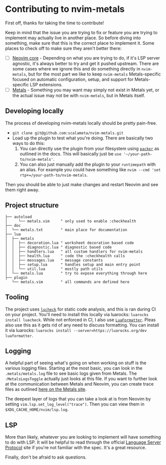 # Contributing to nvim-metals

First off, thanks for taking the time to contribute!

Keep in mind that the issue you are trying to fix or feature you are trying to
implement may actually live in another place. So before diving into something,
make sure that this is the correct place to implement it. Some places to check
off to make sure they aren't better there:

  - [ ] [Neovim core](https://github.com/neovim/neovim) - Depending on what you
      are trying to do, if it's LSP server agnostic, it's always better to try
      and get it pushed upstream. There are some cases where we ignore this and
      do something directly in `nvim-metals`, but for the most part we like to
      keep `nvim-metals` Metals-specific focused on automatic configuration,
      setup, and support for Metals-specific LSP extensions.
  - [ ] [Metals](https://github.com/scalameta/metals) - Something you may want
      may simply not exist in Metals yet, or the actual issue may not be with
      `nvim-metals`, but in Metals itself.

## Developing locally

The process of developing nvim-metals locally should be pretty pain-free.

  - `git clone git@github.com:scalameta/nvim-metals.git`
  - Load up the plugin to test what you're doing. There are basically two ways
      to do this:
      1.  You can directly use the plugin from your filesystem using
          [`packer`](https://github.com/wbthomason/packer.nvim) as outlined in
          the docs. This will basically just be `use '~/your-path-to/nvim-metals'`.
      2. You can also just manually add the plugin to your `runtimepath` with an
         alias. For example you could have something like `nvim --cmd 'set rtp+=/your-path-to/nvim-metals`.

Then you should be able to just make changes and restart Neovim and see them
right away.

## Project structure

```
├── autoload
│     └── metals.vim     " only used to enable :checkhealth
├── doc
│  └── metals.txt        " main place for documentation
├── lua
│  ├── metals
│  │  ├── decoration.lua " worksheet decoration based code
│  │  ├── diagnostic.lua " diagnostic based code
│  │  ├── handlers.lua   " all custom handlers for nvim-metals
│  │  ├── health.lua     " code the :checkhealth calls
│  │  ├── messages.lua   " message constants
│  │  ├── setup.lua      " handles setup and main entry point
│  │  └── util.lua       " mostly path utils
│  └── metals.lua        " try to expose everything through here
├── plugin
   └── metals.vim        " all commands are defined here
```

## Tooling

The project uses [`lucheck`](https://github.com/mpeterv/luacheck) for static
code analysis, and this is ran during CI on your project. You'll need to install
this locally via luarocks: `luarocks install luacheck`. While not enforced in
CI, I also use [`LuaFormatter`](https://github.com/Koihik/LuaFormatter). Pleas
also use this as it gets rid of any need to discuss formatting. You can install
it via luarocks: `luarocks install --server=https://luarocks.org/dev
luaformatter`.

## Logging

A helpful part of seeing what's going on when working on stuff is the various
logging files. Starting at the most basic, you can look in the
`.metals/metals.log` file to see basic logs given from Metals. The
`:MetalsLogsToggle` actually just looks at this file. If you want to further
look at the communication between Metals and Neovim, you can create trace files
as outlined [here on the Metals
site](https://scalameta.org/metals/docs/contributors/getting-started.html#json-rpc-trace).

The deepest layer of logs that you can take a look at is from Neovim by setting
`vim.lsp.set_log_level("trace")`. Then you can view them in
`$XDG_CACHE_HOME/nvim/lsp.log`.

## LSP

More than likely, whatever you are looking to implement will have something to
do with LSP. It will be helpful to read through the official [Language Server
Protocol](https://microsoft.github.io/language-server-protocol/) site if you're
not familiar with the spec. It's a great resource.

Finally, don't be afraid to ask questions.
